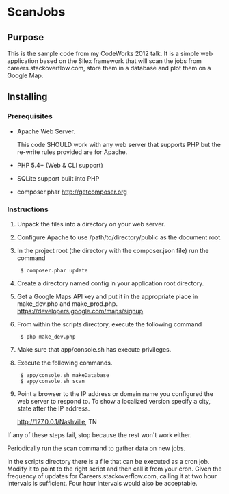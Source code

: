 # ScanJobs #

## Purpose ##
This is the sample code from my CodeWorks 2012 talk.
It is a simple web application based on the Silex framework that will scan the jobs from careers.stackoverflow.com, store them in a database and plot them on a Google Map.

## Installing ##
### Prerequisites ###
* Apache Web Server. 

  This code SHOULD work with any web server that supports PHP but the re-write rules provided are for Apache.

* PHP 5.4+ (Web & CLI support)
* SQLite support built into PHP
* composer.phar http://getcomposer.org


### Instructions ###
1. Unpack the files into a directory on your web server.
2. Configure Apache to use /path/to/directory/public as the document root.
3. In the project root (the directory with the composer.json file) run the command 

    	$ composer.phar update

4. Create a directory named config in your application root directory.	
5. Get a Google Maps API key and put it in the appropriate place in make_dev.php and make_prod.php.
	https://developers.google.com/maps/signup
6. From within the scripts directory, execute the following command

		$ php make_dev.php
	
7. Make sure that app/console.sh has execute privileges.
8. Execute the following commands.

    	$ app/console.sh makeDatabase
    	$ app/console.sh scan

9. Point a browser to the IP address or domain name you configured the web server to respond to. To show a localized version specify a city, state after the IP address. 
	
	http://127.0.0.1/Nashville, TN

If any of these steps fail, stop because the rest won't work either.

Periodically run the scan command to gather data on new jobs.

In the scripts directory there is a file that can be executed as a cron job. Modify it to point to the right script and then call it from your cron. Given the frequency of updates for Careers.stackoverflow.com, calling it at two hour intervals is sufficient. Four hour intervals would also be acceptable.

